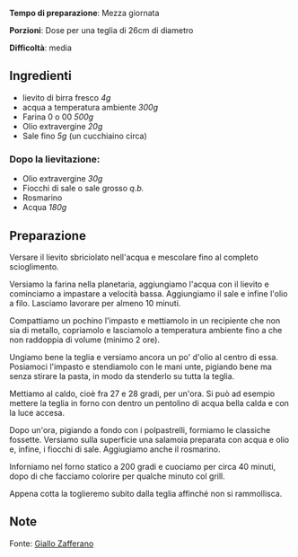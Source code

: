 **Tempo di preparazione**: Mezza giornata

**Porzioni**: Dose per una teglia di 26cm di diametro

**Difficoltà**: media


## Ingredienti

- lievito di birra fresco *4g*
- acqua a temperatura ambiente *300g*
- Farina 0 o 00 *500g*
- Olio extravergine *20g*
- Sale fino *5g* (un cucchiaino circa)

### Dopo la lievitazione: 

- Olio extravergine *30g*
- Fiocchi di sale o sale grosso *q.b.*
- Rosmarino
- Acqua *180g*

## Preparazione

Versare il lievito sbriciolato nell'acqua e mescolare fino al completo scioglimento.

Versiamo la farina nella planetaria, aggiungiamo l'acqua con il lievito e cominciamo a impastare a velocità bassa. Aggiungiamo il sale e infine l'olio a filo. Lasciamo lavorare per almeno 10 minuti.

Compattiamo un pochino l'impasto e mettiamolo in un recipiente che non sia di metallo, copriamolo e lasciamolo a temperatura ambiente fino a che non raddoppia di volume (minimo 2 ore).

Ungiamo bene la teglia e versiamo ancora un po' d'olio al centro di essa. Posiamoci l'impasto e stendiamolo con le mani unte, pigiando bene ma senza stirare la pasta, in modo da stenderlo su tutta la teglia.

Mettiamo al caldo, cioè fra 27 e 28 gradi, per un'ora. Si può ad esempio mettere la teglia in forno con dentro un pentolino di acqua bella calda e con la luce accesa.

Dopo un'ora, pigiando a fondo con i polpastrelli, formiamo le classiche fossette. Versiamo sulla superficie una salamoia preparata con acqua e olio e, infine, i fiocchi di sale. Aggiugiamo anche il rosmarino.

Inforniamo nel forno statico a 200 gradi e cuociamo per circa 40 minuti, dopo di che facciamo colorire per qualche minuto col grill.

Appena cotta la toglieremo subito dalla teglia affinché non si rammollisca.

## Note

Fonte: [Giallo Zafferano](https://ricette.giallozafferano.it/Focaccia-morbida.html)
